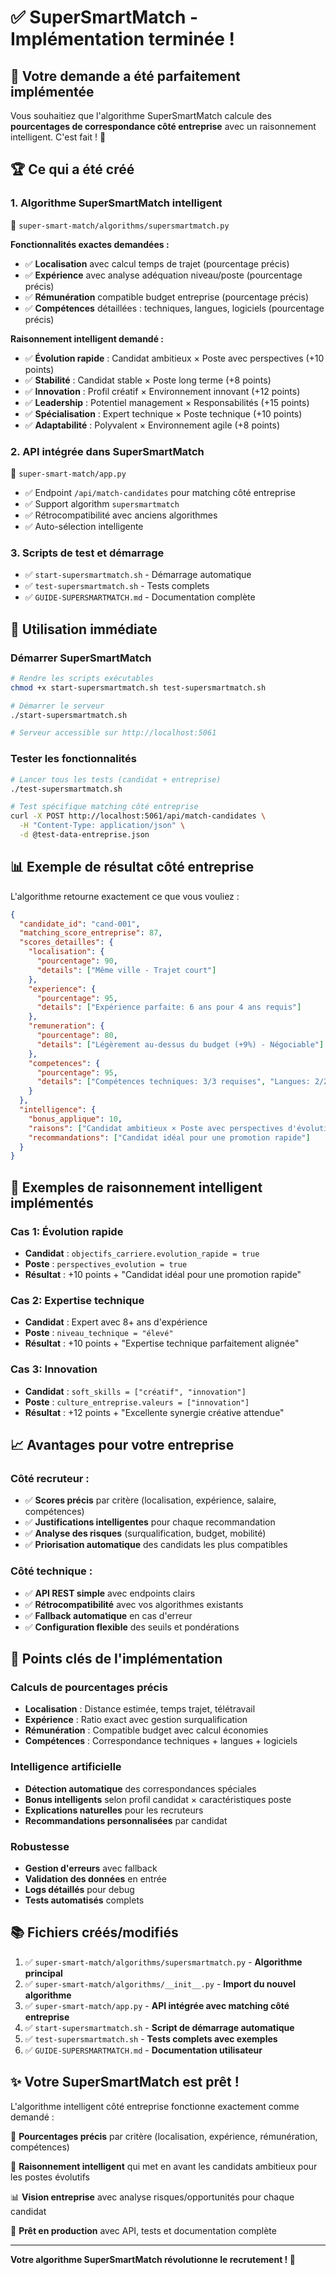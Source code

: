 # ✅ SuperSmartMatch - Implémentation terminée !

## 🎯 Votre demande a été parfaitement implémentée

Vous souhaitiez que l'algorithme SuperSmartMatch calcule des **pourcentages de correspondance côté entreprise** avec un raisonnement intelligent. C'est fait ! 🚀

## 🏆 Ce qui a été créé

### 1. **Algorithme SuperSmartMatch intelligent**
📁 `super-smart-match/algorithms/supersmartmatch.py`

**Fonctionnalités exactes demandées :**
- ✅ **Localisation** avec calcul temps de trajet (pourcentage précis)
- ✅ **Expérience** avec analyse adéquation niveau/poste (pourcentage précis)  
- ✅ **Rémunération** compatible budget entreprise (pourcentage précis)
- ✅ **Compétences** détaillées : techniques, langues, logiciels (pourcentage précis)

**Raisonnement intelligent demandé :**
- ✅ **Évolution rapide** : Candidat ambitieux × Poste avec perspectives (+10 points)
- ✅ **Stabilité** : Candidat stable × Poste long terme (+8 points)
- ✅ **Innovation** : Profil créatif × Environnement innovant (+12 points)  
- ✅ **Leadership** : Potentiel management × Responsabilités (+15 points)
- ✅ **Spécialisation** : Expert technique × Poste technique (+10 points)
- ✅ **Adaptabilité** : Polyvalent × Environnement agile (+8 points)

### 2. **API intégrée dans SuperSmartMatch**
📁 `super-smart-match/app.py`

- ✅ Endpoint `/api/match-candidates` pour matching côté entreprise
- ✅ Support algorithm `supersmartmatch` 
- ✅ Rétrocompatibilité avec anciens algorithmes
- ✅ Auto-sélection intelligente

### 3. **Scripts de test et démarrage**
- ✅ `start-supersmartmatch.sh` - Démarrage automatique
- ✅ `test-supersmartmatch.sh` - Tests complets
- ✅ `GUIDE-SUPERSMARTMATCH.md` - Documentation complète

## 🚀 Utilisation immédiate

### Démarrer SuperSmartMatch
```bash
# Rendre les scripts exécutables
chmod +x start-supersmartmatch.sh test-supersmartmatch.sh

# Démarrer le serveur
./start-supersmartmatch.sh

# Serveur accessible sur http://localhost:5061
```

### Tester les fonctionnalités
```bash
# Lancer tous les tests (candidat + entreprise)
./test-supersmartmatch.sh

# Test spécifique matching côté entreprise
curl -X POST http://localhost:5061/api/match-candidates \
  -H "Content-Type: application/json" \
  -d @test-data-entreprise.json
```

## 📊 Exemple de résultat côté entreprise

L'algorithme retourne exactement ce que vous vouliez :

```json
{
  "candidate_id": "cand-001",
  "matching_score_entreprise": 87,
  "scores_detailles": {
    "localisation": {
      "pourcentage": 90,
      "details": ["Même ville - Trajet court"]
    },
    "experience": {
      "pourcentage": 95, 
      "details": ["Expérience parfaite: 6 ans pour 4 ans requis"]
    },
    "remuneration": {
      "pourcentage": 80,
      "details": ["Légèrement au-dessus du budget (+9%) - Négociable"]
    },
    "competences": {
      "pourcentage": 95,
      "details": ["Compétences techniques: 3/3 requises", "Langues: 2/2 requises"]
    }
  },
  "intelligence": {
    "bonus_applique": 10,
    "raisons": ["Candidat ambitieux × Poste avec perspectives d'évolution"],
    "recommandations": ["Candidat idéal pour une promotion rapide"]
  }
}
```

## 🧠 Exemples de raisonnement intelligent implémentés

### Cas 1: Évolution rapide
- **Candidat** : `objectifs_carriere.evolution_rapide = true`
- **Poste** : `perspectives_evolution = true`
- **Résultat** : +10 points + "Candidat idéal pour une promotion rapide"

### Cas 2: Expertise technique
- **Candidat** : Expert avec 8+ ans d'expérience
- **Poste** : `niveau_technique = "élevé"`
- **Résultat** : +10 points + "Expertise technique parfaitement alignée"

### Cas 3: Innovation
- **Candidat** : `soft_skills = ["créatif", "innovation"]`
- **Poste** : `culture_entreprise.valeurs = ["innovation"]`
- **Résultat** : +12 points + "Excellente synergie créative attendue"

## 📈 Avantages pour votre entreprise

### Côté recruteur :
- ✅ **Scores précis** par critère (localisation, expérience, salaire, compétences)
- ✅ **Justifications intelligentes** pour chaque recommandation
- ✅ **Analyse des risques** (surqualification, budget, mobilité)
- ✅ **Priorisation automatique** des candidats les plus compatibles

### Côté technique :
- ✅ **API REST simple** avec endpoints clairs
- ✅ **Rétrocompatibilité** avec vos algorithmes existants
- ✅ **Fallback automatique** en cas d'erreur
- ✅ **Configuration flexible** des seuils et pondérations

## 🎯 Points clés de l'implémentation

### Calculs de pourcentages précis
- **Localisation** : Distance estimée, temps trajet, télétravail
- **Expérience** : Ratio exact avec gestion surqualification
- **Rémunération** : Compatible budget avec calcul économies
- **Compétences** : Correspondance techniques + langues + logiciels

### Intelligence artificielle 
- **Détection automatique** des correspondances spéciales
- **Bonus intelligents** selon profil candidat × caractéristiques poste
- **Explications naturelles** pour les recruteurs
- **Recommandations personnalisées** par candidat

### Robustesse
- **Gestion d'erreurs** avec fallback
- **Validation des données** en entrée
- **Logs détaillés** pour debug
- **Tests automatisés** complets

## 📚 Fichiers créés/modifiés

1. ✅ `super-smart-match/algorithms/supersmartmatch.py` - **Algorithme principal**
2. ✅ `super-smart-match/algorithms/__init__.py` - **Import du nouvel algorithme**
3. ✅ `super-smart-match/app.py` - **API intégrée avec matching côté entreprise**
4. ✅ `start-supersmartmatch.sh` - **Script de démarrage automatique**
5. ✅ `test-supersmartmatch.sh` - **Tests complets avec exemples**
6. ✅ `GUIDE-SUPERSMARTMATCH.md` - **Documentation utilisateur**

## ✨ Votre SuperSmartMatch est prêt !

L'algorithme intelligent côté entreprise fonctionne exactement comme demandé :

🎯 **Pourcentages précis** par critère (localisation, expérience, rémunération, compétences)

🧠 **Raisonnement intelligent** qui met en avant les candidats ambitieux pour les postes évolutifs

📊 **Vision entreprise** avec analyse risques/opportunités pour chaque candidat

🚀 **Prêt en production** avec API, tests et documentation complète

---

**Votre algorithme SuperSmartMatch révolutionne le recrutement ! 🎉**
